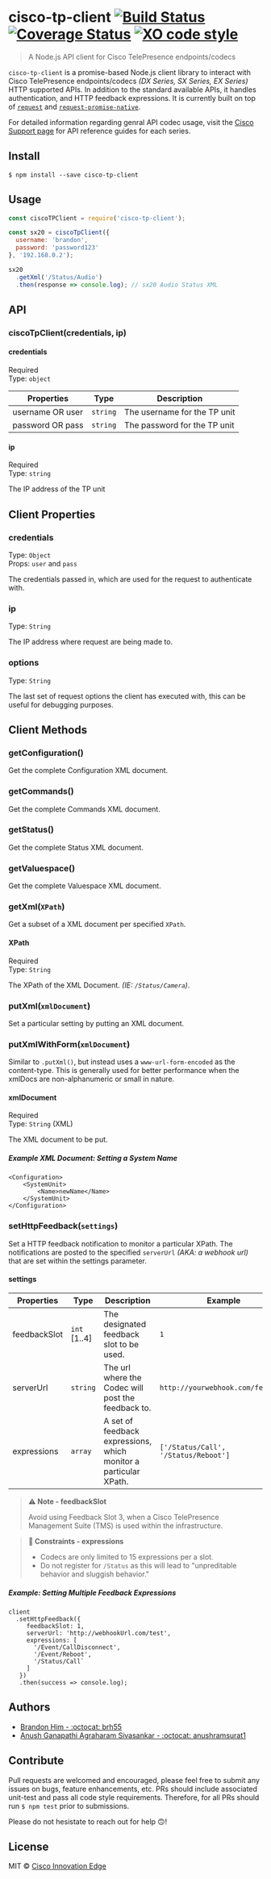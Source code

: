 # cisco-tp-client  [![Build Status](https://img.shields.io/travis/cisco-ie/cisco-tp-client.svg?style=flat-square)](https://travis-ci.org/brh55/cisco-tp-client) [![Coverage Status](https://img.shields.io/coveralls/brh55/cisco-tp-client/master.svg?style=flat-square)](https://coveralls.io/github/brh55/cisco-tp-client?branch=master) [![XO code style](https://img.shields.io/badge/code_style-XO-5ed9c7.svg?style=flat-square)](https://github.com/sindresorhus/xo)


> A Node.js API client for Cisco TelePresence endpoints/codecs

`cisco-tp-client` is a promise-based Node.js client library to interact with Cisco TelePresence endpoints/codecs *(DX Series, SX Series, EX Series)* HTTP supported APIs. In addition to the standard available APIs, it handles authentication, and HTTP feedback expressions. It is currently built on top of [`request`](https://github.com/request/request) and [`request-promise-native`](https://github.com/request/request-promise-native).

For detailed information regarding genral API codec usage, visit the [Cisco Support page](http://www.cisco.com/c/en/us/support/index.html) for API reference guides for each series.

## Install

```
$ npm install --save cisco-tp-client
```

## Usage

```js
const ciscoTPClient = require('cisco-tp-client');

const sx20 = ciscoTpClient({
  username: 'brandon',
  password: 'password123'
}, '192.168.0.2');

sx20
  .getXml('/Status/Audio')
  .then(response => console.log); // sx20 Audio Status XML
```

## API

### ciscoTpClient(credentials, ip)

#### credentials

Required<br>
Type: `object`

| Properties       | Type     | Description                  |
|------------------|----------|------------------------------|
| username OR user | `string` | The username for the TP unit |
| password OR pass | `string`  | The password for the TP unit |

#### ip

Required<br>
Type: `string`

The IP address of the TP unit

## Client Properties

### credentials

Type: `Object`<br>
Props: `user` and `pass`

The credentials passed in, which are used for the request to authenticate with.

### ip

Type: `String`<br>

The IP address where request are being made to.

### options

Type: `String`<br>

The last set of request options the client has executed with, this can be useful for debugging purposes.

## Client Methods

### getConfiguration()

Get the complete Configuration XML document.

### getCommands()

Get the complete Commands XML document.

### getStatus()

Get the complete Status XML document.

### getValuespace()

Get the complete Valuespace XML document.

### getXml(`XPath`)

Get a subset of a XML document per specified `XPath`.

#### XPath
Required<br>
Type: `String`

The XPath of the XML Document. *(IE: `/Status/Camera`)*.

### putXml(`xmlDocument`)

Set a particular setting by putting an XML document.

### putXmlWithForm(`xmlDocument`)

Similar to `.putXml()`, but instead uses a `www-url-form-encoded` as the content-type. This is generally used for better performance when the xmlDocs are non-alphanumeric or small in nature.

#### xmlDocument
Required<br>
Type: `String` (XML)

The XML document to be put.

##### Example XML Document: Setting a System Name
```
<Configuration>
	<SystemUnit>
		<Name>newName</Name>
	</SystemUnit>
</Configuration>
```

### setHttpFeedback(`settings`)

Set a HTTP feedback notification to monitor a particular XPath. The notifications are posted to the specified `serverUrl` *(AKA: a webhook url)* that are set within the settings parameter.

#### settings

| Properties   | Type     | Description                                                       | Example                              |
|--------------|----------|-------------------------------------------------------------------|--------------------------------------|
| feedbackSlot | `int` [1..4] | The designated feedback slot to be used.                          | `1`                                  |
| serverUrl    | `string` | The url where the Codec will post the feedback to.                | `http://yourwebhook.com/feedback`    |
| expressions  | `array`  | A set of feedback expressions, which monitor a particular XPath.  | `['/Status/Call', '/Status/Reboot']` |

> **⚠️ Note - feedbackSlot**
> 
> Avoid using Feedback Slot 3, when a Cisco TelePresence Management Suite (TMS) is used within the infrastructure.


> **🚫 Constraints - expressions**
> 
> - Codecs are only limited to 15 expressions per a slot. 
> - Do not register for `/Status` as this will lead to "unpreditable behavior and sluggish behavior."


##### Example: Setting Multiple Feedback Expressions
```
client
  .setHttpFeedback({
     feedbackSlot: 1,
     serverUrl: 'http://webhookUrl.com/test',
     expressions: [
       '/Event/CallDisconnect',
       '/Event/Reboot',
       '/Status/Call`
     ]
   })
   .then(success => console.log);
```

## Authors
- [Brandon Him - :octocat: brh55](https://github.com/brh55/)
- [Anush Ganapathi Agraharam Sivasankar - :octocat: anushramsurat1](https://github.com/anushramsurat1)

## Contribute
Pull requests are welcomed and encouraged, please feel free to submit any issues on bugs, feature enhancements, etc. PRs should include associated unit-test and pass all code style requirements. Therefore, for all PRs should run `$ npm test` prior to submissions.

Please do not hesistate to reach out for help 🙃!

## License

MIT © [Cisco Innovation Edge](https://github.com/cisco-ie/cisco-tp-client)
